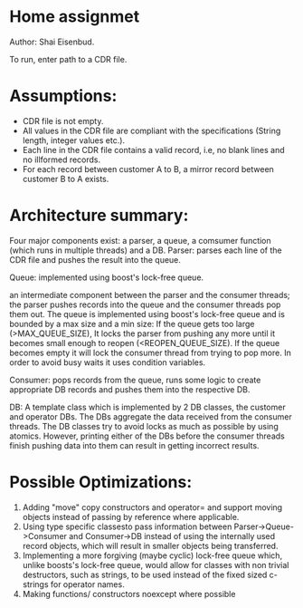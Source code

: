 Home assignmet
==============
Author: Shai Eisenbud.

To run, enter path to a CDR file.

Assumptions:
============
* CDR file is not empty.
* All values in the CDR file are compliant with the specifications (String length, integer values etc.).
* Each line in the CDR file contains a valid record, i.e, no blank lines and no illformed records.
* For each record between customer A to B, a mirror record between customer B to A exists.

Architecture summary:
=====================
Four major components exist: a parser, a queue, a comsumer function (which runs in multiple threads) and a DB.
Parser: parses each line of the CDR file and pushes the result into the queue.

Queue: implemented using boost's lock-free queue. 

an intermediate component between the parser and the consumer threads; the parser pushes records into the queue and the consumer threads pop them out.
The queue is implemented using boost's lock-free queue and is bounded by a max size and a min size:
If the queue gets too large (>MAX_QUEUE_SIZE), It locks the parser from pushing any more until it becomes small enough to reopen (<REOPEN_QUEUE_SIZE).
If the queue becomes empty it will lock the consumer thread from trying to pop more.
In order to avoid busy waits it uses condition variables.

Consumer: pops records from the queue, runs some logic to create appropriate DB records and pushes them into the respective DB.  
 
DB: A template class which is implemented by 2 DB classes, the customer and operator DBs. The DBs aggregate the data received from the consumer threads.
The DB classes try to avoid locks as much as possible by using atomics. However, printing either of the DBs before the consumer threads finish pushing 
data into them can result in getting incorrect results.

Possible Optimizations:
=======================
1. Adding "move" copy constructors and operator= and support moving objects instead of passing by reference where applicable.
2. Using type specific classesto pass information between Parser->Queue->Consumer and Consumer->DB instead of using the internally used 
   record objects, which will result in smaller objects being transferred.
3. Implementing a more forgiving (maybe cyclic) lock-free queue which, unlike boosts's lock-free queue, would allow for classes with non 
   trivial destructors, such as strings, to be used instead of the fixed sized c-strings for operator names.
4. Making functions/ constructors noexcept where possible




